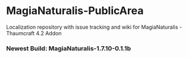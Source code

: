 # MagiaNaturalis-PublicArea

Localization repository with issue tracking and wiki for MagiaNaturalis - Thaumcraft 4.2 Addon
### Newest Build: MagiaNaturalis-1.7.10-0.1.1b

